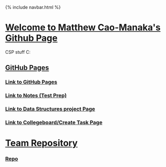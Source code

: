 {% include navbar.html %}


# <u> Welcome to Matthew Cao-Manaka's Github Page </u>
CSP stuff             C:

## <u>GitHub Pages</u>

### [Link to GitHub Pages](https://pqhantom.github.io/Tri-3-Matthew-Cao-Manaka)
### [Link to Notes (Test Prep)](https://pqhantom.github.io/Tri-3-Matthew-Cao-Manaka/testprep)
### [Link to Data Structures project Page](https://pqhantom.github.io/Tri-3-Matthew-Cao-Manaka/datastructures)
### [Link to Collegeboard/Create Task Page](https://pqhantom.github.io/Tri-3-Matthew-Cao-Manaka/collegeboard)

# <u> Team Repository</u>

### [Repo](https://github.com/NinjaBreadLord/grup-grass)
